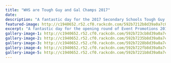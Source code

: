 ```yaml
---
title: "WHS are Tough Guy and Gal Champs 2017"
date: 
description: "A fantastic day for the 2017 Secondary Schools Tough Guy & Gal series here at Camp Wainui. Congratulations to WHS who cleaned up..."
featured-image: http://c1940652.r52.cf0.rackcdn.com/592b7212b8d39a0a7c000c1a/1-2--3.jpg
excerpt: "A fantastic day for the opening round of Event Promotions 2017 Secondary Schools Tough Guy & Gal series here at Camp Wainui. Congratulations to Whanganui High School who cleaned up both the male, and female, Toughest School competition."
gallery-image-1: http://c1940652.r52.cf0.rackcdn.com/592b723cb8d39a0a7c000c24/girls-1-2--3.jpg
gallery-image-2: http://c1940652.r52.cf0.rackcdn.com/592b7235b8d39a0a7c000c22/Boys-1-2--3.jpg
gallery-image-3: http://c1940652.r52.cf0.rackcdn.com/592b7228b8d39a0a7c000c1e/18697988_802456536570121_4167503149757243342_n.jpg
gallery-image-4: http://c1940652.r52.cf0.rackcdn.com/592b722fb8d39a0a7c000c20/18740086_802456529903455_325087928170275652_n.jpg
gallery-image-5: http://c1940652.r52.cf0.rackcdn.com/592b7221b8d39a0a7c000c1c/18671001_802456533236788_8575284008790747278_n.jpg
---
```

